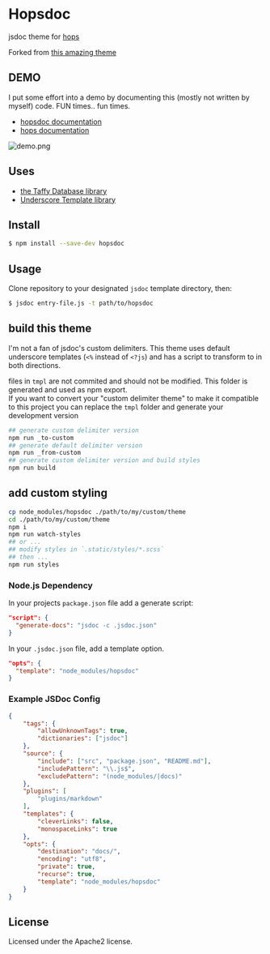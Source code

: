 # Hopsdoc

jsdoc theme for [hops](https://github.com/xing/hops)

Forked from [this amazing theme](https://github.com/nathancahill/minami)

## DEMO

I put some effort into a demo by documenting this (mostly not written by myself) code. FUN times.. fun times.

* [hopsdoc documentation](http://xing.github.io/hopsdoc)
* [hops documentation](http://xing.github.io/hops)

![demo.png](https://raw.githubusercontent.com/xing/hopsdoc/master/demo.png)

## Uses

- [the Taffy Database library](http://taffydb.com/)
- [Underscore Template library](http://documentcloud.github.com/underscore/#template)

## Install

```bash
$ npm install --save-dev hopsdoc
```

## Usage

Clone repository to your designated `jsdoc` template directory, then:

```bash
$ jsdoc entry-file.js -t path/to/hopsdoc
```
## build this theme

I'm not a fan of jsdoc's custom delimiters. This theme uses default underscore templates (`<%` instead of `<?js`)
and has a script to transform to in both directions.

files in `tmpl` are not commited and should not be modified. This folder is generated and used as npm export.  
If you want to convert your "custom delimiter theme" to make it compatible to this project you can replace the `tmpl` folder and generate your development version

```bash
## generate custom delimiter version
npm run _to-custom
## generate default delimiter version
npm run _from-custom
## generate custom delimiter version and build styles
npm run build
```

## add custom styling

```bash
cp node_modules/hopsdoc ./path/to/my/custom/theme
cd ./path/to/my/custom/theme
npm i 
npm run watch-styles
## or ...
## modify styles in `.static/styles/*.scss`
## then ...
npm run styles
```

### Node.js Dependency

In your projects `package.json` file add a generate script:

```json
"script": {
  "generate-docs": "jsdoc -c .jsdoc.json"
}
```

In your `.jsdoc.json` file, add a template option.

```json
"opts": {
  "template": "node_modules/hopsdoc"
}
```

### Example JSDoc Config

```json
{
    "tags": {
        "allowUnknownTags": true,
        "dictionaries": ["jsdoc"]
    },
    "source": {
        "include": ["src", "package.json", "README.md"],
        "includePattern": "\\.js$",
        "excludePattern": "(node_modules/|docs)"
    },
    "plugins": [
        "plugins/markdown"
    ],
    "templates": {
        "cleverLinks": false,
        "monospaceLinks": true
    },
    "opts": {
        "destination": "docs/",
        "encoding": "utf8",
        "private": true,
        "recurse": true,
        "template": "node_modules/hopsdoc"
    }
}
```

## License

Licensed under the Apache2 license.